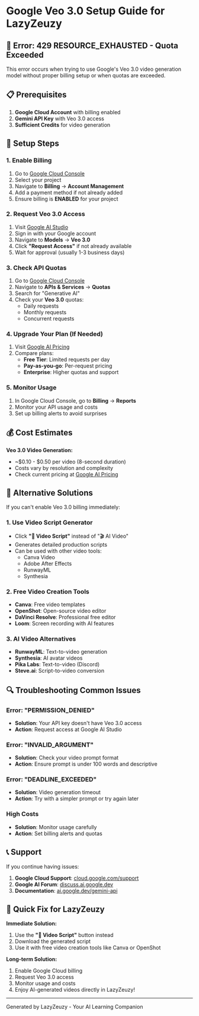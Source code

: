 # Google Veo 3.0 Setup Guide for LazyZeuzy

## 🚫 Error: 429 RESOURCE_EXHAUSTED - Quota Exceeded

This error occurs when trying to use Google's Veo 3.0 video generation model without proper billing setup or when quotas are exceeded.

## 📋 Prerequisites

1. **Google Cloud Account** with billing enabled
2. **Gemini API Key** with Veo 3.0 access
3. **Sufficient Credits** for video generation

## 🔧 Setup Steps

### 1. Enable Billing

1. Go to [Google Cloud Console](https://console.cloud.google.com)
2. Select your project
3. Navigate to **Billing** → **Account Management**
4. Add a payment method if not already added
5. Ensure billing is **ENABLED** for your project

### 2. Request Veo 3.0 Access

1. Visit [Google AI Studio](https://aistudio.google.com)
2. Sign in with your Google account
3. Navigate to **Models** → **Veo 3.0**
4. Click **"Request Access"** if not already available
5. Wait for approval (usually 1-3 business days)

### 3. Check API Quotas

1. Go to [Google Cloud Console](https://console.cloud.google.com)
2. Navigate to **APIs & Services** → **Quotas**
3. Search for "Generative AI"
4. Check your **Veo 3.0** quotas:
   - Daily requests
   - Monthly requests
   - Concurrent requests

### 4. Upgrade Your Plan (If Needed)

1. Visit [Google AI Pricing](https://ai.google.dev/pricing)
2. Compare plans:
   - **Free Tier**: Limited requests per day
   - **Pay-as-you-go**: Per-request pricing
   - **Enterprise**: Higher quotas and support

### 5. Monitor Usage

1. In Google Cloud Console, go to **Billing** → **Reports**
2. Monitor your API usage and costs
3. Set up billing alerts to avoid surprises

## 💰 Cost Estimates

**Veo 3.0 Video Generation:**
- ~$0.10 - $0.50 per video (8-second duration)
- Costs vary by resolution and complexity
- Check current pricing at [Google AI Pricing](https://ai.google.dev/pricing)

## 🔄 Alternative Solutions

If you can't enable Veo 3.0 billing immediately:

### 1. Use Video Script Generator
- Click **"📝 Video Script"** instead of "🎬 AI Video"
- Generates detailed production scripts
- Can be used with other video tools:
  - Canva Video
  - Adobe After Effects
  - RunwayML
  - Synthesia

### 2. Free Video Creation Tools
- **Canva**: Free video templates
- **OpenShot**: Open-source video editor
- **DaVinci Resolve**: Professional free editor
- **Loom**: Screen recording with AI features

### 3. AI Video Alternatives
- **RunwayML**: Text-to-video generation
- **Synthesia**: AI avatar videos
- **Pika Labs**: Text-to-video (Discord)
- **Steve.ai**: Script-to-video conversion

## 🔍 Troubleshooting Common Issues

### Error: "PERMISSION_DENIED"
- **Solution**: Your API key doesn't have Veo 3.0 access
- **Action**: Request access at Google AI Studio

### Error: "INVALID_ARGUMENT"
- **Solution**: Check your video prompt format
- **Action**: Ensure prompt is under 100 words and descriptive

### Error: "DEADLINE_EXCEEDED"
- **Solution**: Video generation timeout
- **Action**: Try with a simpler prompt or try again later

### High Costs
- **Solution**: Monitor usage carefully
- **Action**: Set billing alerts and quotas

## 📞 Support

If you continue having issues:

1. **Google Cloud Support**: [cloud.google.com/support](https://cloud.google.com/support)
2. **Google AI Forum**: [discuss.ai.google.dev](https://discuss.ai.google.dev)
3. **Documentation**: [ai.google.dev/gemini-api](https://ai.google.dev/gemini-api)

## 🎯 Quick Fix for LazyZeuzy

**Immediate Solution:**
1. Use the **"📝 Video Script"** button instead
2. Download the generated script
3. Use it with free video creation tools like Canva or OpenShot

**Long-term Solution:**
1. Enable Google Cloud billing
2. Request Veo 3.0 access
3. Monitor usage and costs
4. Enjoy AI-generated videos directly in LazyZeuzy!

---

Generated by LazyZeuzy - Your AI Learning Companion
